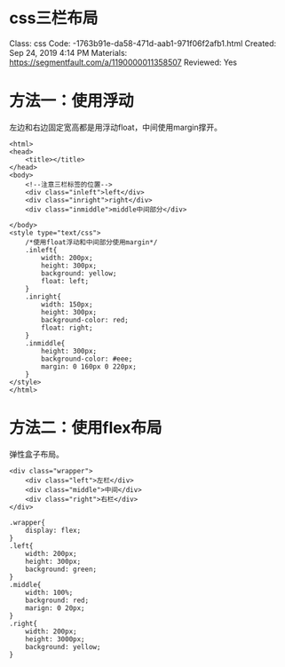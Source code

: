 # css三栏布局

Class: css
Code: -1763b91e-da58-471d-aab1-971f06f2afb1.html
Created: Sep 24, 2019 4:14 PM
Materials: https://segmentfault.com/a/1190000011358507
Reviewed: Yes

# 方法一：使用浮动

左边和右边固定宽高都是用浮动float，中间使用margin撑开。

    <html>
    <head>
    	<title></title>
    </head>
    <body>
    	<!--注意三栏标签的位置-->
    	<div class="inleft">left</div>
    	<div class="inright">right</div>
    	<div class="inmiddle">middle中间部分</div>
    	
    </body>
    <style type="text/css">
    	/*使用float浮动和中间部分使用margin*/
    	.inleft{
    		width: 200px;
    		height: 300px;
    		background: yellow;
    		float: left;
    	}
    	.inright{
    		width: 150px;
    		height: 300px;
    		background-color: red;
    		float: right;
    	}
    	.inmiddle{
    		height: 300px;
    		background-color: #eee;
    		margin: 0 160px 0 220px;
    	}
    </style>
    </html>

# 方法二：使用flex布局

弹性盒子布局。

    <div class="wrapper">
        <div class="left">左栏</div>
        <div class="middle">中间</div>
        <div class="right">右栏</div>
    </div>

    .wrapper{
        display: flex;
    }
    .left{
        width: 200px;
        height: 300px;
        background: green;
    }
    .middle{
        width: 100%;
        background: red;
        marign: 0 20px;
    }
    .right{
        width: 200px;
        height: 3000px;
        background: yellow;
    }